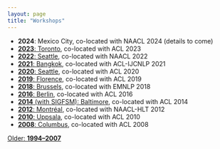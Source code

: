 ```yaml
---
layout: page
title: "Workshops"
---
```

- **2024**: Mexico City, co-located with NAACL 2024 (details to come)
- [**2023**: Toronto](2023), co-located with ACL 2023
- [**2022**: Seattle](2022), co-located with NAACL 2022
- [**2021**: Bangkok](2021), co-located with ACL-IJCNLP 2021
- [**2020**: Seattle](2020), co-located with ACL 2020
- [**2019**: Florence](2019), co-located with ACL 2019
- [**2018**: Brussels](2018), co-located with EMNLP 2018
- [**2016**: Berlin](https://www2.ling.ohio-state.edu/sigmorphon/), co-located with ACL 2016
- [**2014** (with SIGFSM): Baltimore](http://mirror.aclweb.org/acl2014/W14-28/index.html), co-located with ACL 2014
- [**2012**: Montréal](http://www.nltg.brighton.ac.uk/research/sigmorphon2012/), co-located with NAACL-HLT 2012
- [**2010**: Uppsala](https://quote.ucsd.edu/phonoloblog/2010/01/16/sigmorphon-2010/), co-located with ACL 2010
- [**2008**: Columbus](http://dblp1.uni-trier.de/db/conf/sigmorphon/sigmorphon2008), co-located with ACL 2008

[Older: **1994–2007**](http://salad.cs.swarthmore.edu/sigphon/biblio/proceedings.php)
